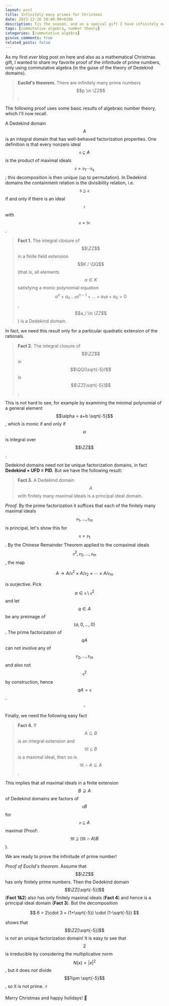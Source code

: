 ```yaml
---
layout: post
title: Infinitely many primes for Christmas
date: 2023-12-26 20:00:00+0100
description: Tis the season, and as a special gift I have infinitely many prime numbers for you using commutative algebra!
tags: [commutative algebra, number theory]
categories: [commutative algebra]
giscus_comments: true
related_posts: false
---
```


As my first *ever* blog post on here and also as a mathematical Christmas gift, I wanted to share my favorite proof of the infinitude of prime numbers, only using commutative algebra (in the guise of the theory of Dedekind domains).

> **Euclid's theorem.** There are infinitely many prime numbers $$p \in \ZZ$$.

The following proof uses some basic results of algebraic number theory, which I'll now recall.

A Dedekind domain $$A$$ is an integral domain that has well-behaved factorization properties. One definition is that every nonzero ideal $$\mathfrak a \subseteq A$$ is the product of maximal ideals $$\mathfrak a = \mathfrak p_1 \dotsm \mathfrak p_s$$; this decomposition is then unique (up to permutation). In Dedekind domains the containment relation is the divisibility relation, i.e. $$\mathfrak b \supseteq \mathfrak a$$ if and only if there is an ideal $$\mathfrak c$$ with $$\mathfrak a = \mathfrak b \mathfrak c$$.

> **Fact 1.** The integral closure of $$\ZZ$$ in a finite field extension $$K / \QQ$$ (that is, all elements $$\alpha \in K$$ satisfying a monic polynomial equation $$\alpha^n + a_{n-1}\alpha^{n-1} + \dots + a_1\alpha + a_0 = 0$$, $$a_i \in \ZZ$$) is a Dedekind domain.

In fact, we need this result only for a particular quadratic extension of the rationals.

> **Fact 2.** The integral closure of $$\ZZ$$ in $$\QQ(\sqrt{-5})$$ is $$\ZZ[\sqrt{-5}]$$.

This is not hard to see, for example by examining the minimal polynomial of a general element $$\alpha = a+b \sqrt{-5}$$, which is monic if and only if $$\alpha$$ is integral over $$\ZZ$$.

Dedekind domains need not be unique factorization domains, in fact **Dedekind + UFD = PID**. But we have the following result:

> **Fact 3.** A Dedekind domain $$A$$ with finitely many maximal ideals is a principal ideal domain.

*Proof.* By the prime factorization it suffices that each of the finitely many maximal ideals $$\mathfrak p_1,\dots,\mathfrak p_m$$ is principal, let's show this for $$\mathfrak q = \mathfrak p_1$$. By the Chinese Remainder Theorem applied to the comaximal ideals $$\mathfrak q^2, \mathfrak p_2, \dots, \mathfrak p_m$$, the map

$$
A \to A/\mathfrak q^2 \times A/\mathfrak p_2 \times \dotsm \times A/\mathfrak p_m
$$

is surjective. Pick $$a \in \mathfrak q \setminus \mathfrak q^2$$ and let $$q \in A$$ be any preimage of $$(a,0,\dots,0)$$. The prime factorization of $$qA$$ can not involve any of $$\mathfrak p_2, \dots, \mathfrak p_m$$ and also not $$\mathfrak q^2$$ by construction, hence $$qA = \mathfrak q$$. $$\square$$

Finally, we need the following easy fact

> **Fact 4.** If $$A \subseteq B$$ is an integral extension and $$\mathfrak M \subseteq B$$ is a maximal ideal, then so is $$\mathfrak M \cap A \subseteq A$$.

This implies that all maximal ideals in a finite extension $$B \supseteq A$$ of Dedekind domains are factors of $$\mathfrak p B$$ for $$\mathfrak p \subseteq A$$ maximal (Proof: $$\mathfrak M \supseteq (\mathfrak M \cap A)B$$).

We are ready to prove the infinitude of prime number!

*Proof of Euclid's theorem.* Assume that $$\ZZ$$ has only finitely prime numbers. Then the Dedekind domain $$\ZZ[\sqrt{-5}]$$ (**Fact 1&2**) also has only finitely maximal ideals (**Fact 4**) and hence is a principal ideal domain (**Fact 3**). But the decomposition

$$
6 = 2\cdot 3 = (1+\sqrt{-5}) \cdot (1-\sqrt{-5})
$$

shows that $$\ZZ[\sqrt{-5}]$$ is *not* an unique factorization domain! It is easy to see that $$2$$ is irreducible by considering the multiplicative norm $$N(x) = \lvert x \rvert^2$$, but it does *not* divide $$1\pm \sqrt{-5}$$, so it is not prime. :zap:

Merry Christmas and happy holidays! :christmas_tree: